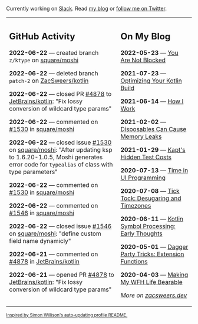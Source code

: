 Currently working on [Slack](https://slack.com/). Read [my blog](https://zacsweers.dev/) or [follow me on Twitter](https://twitter.com/ZacSweers).

<table><tr><td valign="top" width="60%">

## GitHub Activity
<!-- githubActivity starts -->
**2022-06-22** — created branch `z/ktype` on [square/moshi](https://github.com/square/moshi)

**2022-06-22** — deleted branch `patch-2` on [ZacSweers/kotlin](https://github.com/ZacSweers/kotlin)

**2022-06-22** — closed PR [#4878](https://github.com/JetBrains/kotlin/pull/4878) to [JetBrains/kotlin](https://github.com/JetBrains/kotlin): "Fix lossy conversion of wildcard type params"

**2022-06-22** — commented on [#1530](https://github.com/square/moshi/issues/1530#issuecomment-1163229346) in [square/moshi](https://github.com/square/moshi)

**2022-06-22** — closed issue [#1530](https://github.com/square/moshi/issues/1530) on [square/moshi](https://github.com/square/moshi): "After updating ksp to 1.6.20-1.0.5, Moshi generates error code for `typealias` of class with type parameters"

**2022-06-22** — commented on [#1530](https://github.com/square/moshi/issues/1530#issuecomment-1162662215) in [square/moshi](https://github.com/square/moshi)

**2022-06-22** — commented on [#1546](https://github.com/square/moshi/issues/1546#issuecomment-1162661644) in [square/moshi](https://github.com/square/moshi)

**2022-06-22** — closed issue [#1546](https://github.com/square/moshi/issues/1546) on [square/moshi](https://github.com/square/moshi): "define custom field name dynamicly"

**2022-06-21** — commented on [#4878](https://github.com/JetBrains/kotlin/pull/4878#issuecomment-1162173223) in [JetBrains/kotlin](https://github.com/JetBrains/kotlin)

**2022-06-21** — opened PR [#4878](https://github.com/JetBrains/kotlin/pull/4878) to [JetBrains/kotlin](https://github.com/JetBrains/kotlin): "Fix lossy conversion of wildcard type params"
<!-- githubActivity ends -->
</td><td valign="top" width="40%">

## On My Blog
<!-- blog starts -->
**2022-05-23** — [You Are Not Blocked](https://www.zacsweers.dev/you-are-not-blocked/)

**2021-07-23** — [Optimizing Your Kotlin Build](https://www.zacsweers.dev/optimizing-your-kotlin-build/)

**2021-06-14** — [How I Work](https://www.zacsweers.dev/how-i-work/)

**2021-02-02** — [Disposables Can Cause Memory Leaks](https://www.zacsweers.dev/disposables-can-cause-memory-leaks/)

**2021-01-29** — [Kapt's Hidden Test Costs](https://www.zacsweers.dev/kapts-hidden-test-costs/)

**2020-07-13** — [Time in UI Programming](https://www.zacsweers.dev/time-in-ui/)

**2020-07-08** — [Tick Tock: Desugaring and Timezones](https://www.zacsweers.dev/ticktock-desugaring-timezones/)

**2020-06-11** — [Kotlin Symbol Processing: Early Thoughts](https://www.zacsweers.dev/kotlin-symbol-processor-early-thoughts/)

**2020-05-01** — [Dagger Party Tricks: Extension Functions](https://www.zacsweers.dev/dagger-party-tricks-extension-functions/)

**2020-04-03** — [Making My WFH Life Bearable](https://www.zacsweers.dev/making-wfh-life-bearable/)
<!-- blog ends -->
_More on [zacsweers.dev](https://zacsweers.dev/)_
</td></tr></table>

<sub><a href="https://simonwillison.net/2020/Jul/10/self-updating-profile-readme/">Inspired by Simon Willison's auto-updating profile README.</a></sub>